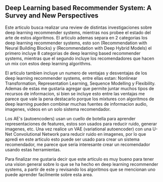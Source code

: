 ## Deep Learning based Recommender System: A Survey and New Perspectives
Este articulo busca realizar una review de distintas investigaciones sobre deep learning recommender systems, mientras nos probee el estado del arte de estos algoritmos. El articulo ademas separa en 2 categorias los deep learning recommender systems, esto son (Recommendation with Neural Building Blocks) y (Recommendation with Deep Hybrid Models) el primero incluye 8 categorias de deep learning based recommender systems, mientras que el segundo incluye los recomendadores que hacen un mix con estos deep learning algorithms. 

El articulo tambien incluye un numero de ventajas y desventajas de los deep learning recommender systems, entre ellas estan: Nonlinear Transformation, Representation Learning, Sequence Modelling y Flexibility. Ademas de estas me gustaria agregar que permite juntar muchos tipos de recursos de informacion, si bien se incluye esto entre las ventajas me parece que vale la pena destacarlo porque los mixtures con algoritmos de deep learning pueden combinar muchas fuentes de informacion audio, imagenes, videos en un solo sistema recomendador.

Los AE's (autoencoders) usan un cuello de botella para aprender representaciones de features, estos son usados para reducir ruido, generar imagenes, etc. Una vez realice un VAE (variational autoencoder) con una U-Net Convolutional Network para reducir ruido en imagenes, por lo que apredi en este articulo esto puede ser usado para crear un sistema recomendador, me parece que seria interesante crear un recomendador usando estas herramientas.

Para finalizar me gustaria decir que este articulo es muy bueno para tener una vision general sobre lo que se ha hecho en deep learning recommender systems, a partir de este y revisando los algoritmos que se mencionan uno puede aprender facilmente sobre esta area.


















































